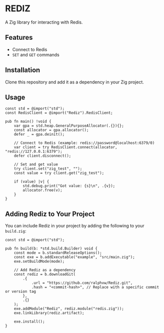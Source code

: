 # REDIZ

A Zig library for interacting with Redis.

## Features

- Connect to Redis
- `SET` and `GET` commands

## Installation

Clone this repository and add it as a dependency in your Zig project.

## Usage

```zig
const std = @import("std");
const RedisClient = @import("Rediz").RedisClient;

pub fn main() !void {
    var gpa = std.heap.GeneralPurposeAllocator(.{}){};
    const allocator = gpa.allocator();
    defer _ = gpa.deinit();

    // Connect to Redis (example: redis://password@localhost:6379/0)
    var client = try RedisClient.connect(allocator, "redis://127.0.0.1:6379");
    defer client.disconnect();

    // Set and get value
    try client.set("zig_test", "");
    const value = try client.get("zig_test");

    if (value) |v| {
        std.debug.print("Got value: {s}\n", .{v});
        allocator.free(v);
    }
}
```

## Adding Rediz to Your Project

You can include Rediz in your project by adding the following to your `build.zig`:

```zig
const std = @import("std");

pub fn build(b: *std.build.Builder) void {
    const mode = b.standardReleaseOptions();
    const exe = b.addExecutable("example", "src/main.zig");
    exe.setBuildMode(mode);

    // Add Rediz as a dependency
    const rediz = b.downloadGit(
        .{
            .url = "https://github.com/ralphvw/Rediz.git",
            .hash = "<commit-hash>", // Replace with a specific commit or version tag
        },
        .{}
    );
    exe.addModule("Rediz", rediz.module("redis.zig"));
    exe.linkLibrary(rediz.artifact);

    exe.install();
}
```

